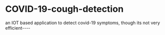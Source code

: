 # COVID-19-cough-detection
an IOT based application to detect covid-19 symptoms, though its not very efficient----
